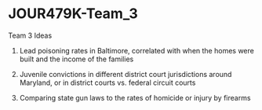# JOUR479K-Team_3
Team 3 Ideas

1. Lead poisoning rates in Baltimore, correlated with when the homes were built and the income of the families

2. Juvenile convictions in different district court jurisdictions around Maryland, or in district courts vs. federal circuit courts

3. Comparing state gun laws to the rates of homicide or injury by firearms
